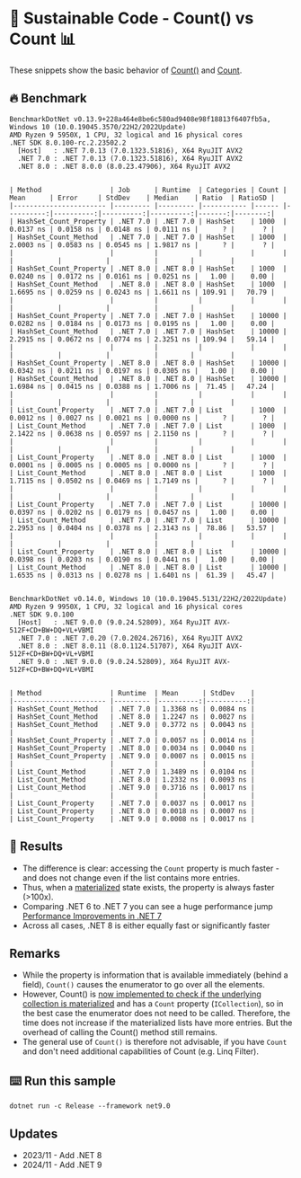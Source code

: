 # 🌳 Sustainable Code - Count() vs Count 📊

These snippets show the basic behavior of [Count()](https://docs.microsoft.com/dotnet/api/system.linq.enumerable.count?view=net-6.0&WT.mc_id=DT-MVP-5001507) and [Count](https://docs.microsoft.com/dotnet/api/system.collections.icollection.count?view=net-6.0&WT.mc_id=DT-MVP-5001507).

## 🔥 Benchmark

```shell
BenchmarkDotNet v0.13.9+228a464e8be6c580ad9408e98f18813f6407fb5a, Windows 10 (10.0.19045.3570/22H2/2022Update)
AMD Ryzen 9 5950X, 1 CPU, 32 logical and 16 physical cores
.NET SDK 8.0.100-rc.2.23502.2
  [Host]   : .NET 7.0.13 (7.0.1323.51816), X64 RyuJIT AVX2
  .NET 7.0 : .NET 7.0.13 (7.0.1323.51816), X64 RyuJIT AVX2
  .NET 8.0 : .NET 8.0.0 (8.0.23.47906), X64 RyuJIT AVX2


| Method                 | Job      | Runtime  | Categories | Count | Mean      | Error     | StdDev    | Median    | Ratio  | RatioSD |
|----------------------- |--------- |--------- |----------- |------ |----------:|----------:|----------:|----------:|-------:|--------:|
| HashSet_Count_Property | .NET 7.0 | .NET 7.0 | HashSet    | 1000  | 0.0137 ns | 0.0158 ns | 0.0148 ns | 0.0111 ns |      ? |       ? |
| HashSet_Count_Method   | .NET 7.0 | .NET 7.0 | HashSet    | 1000  | 2.0003 ns | 0.0583 ns | 0.0545 ns | 1.9817 ns |      ? |       ? |
|                        |          |          |            |       |           |           |           |           |        |         |
| HashSet_Count_Property | .NET 8.0 | .NET 8.0 | HashSet    | 1000  | 0.0240 ns | 0.0172 ns | 0.0161 ns | 0.0251 ns |   1.00 |    0.00 |
| HashSet_Count_Method   | .NET 8.0 | .NET 8.0 | HashSet    | 1000  | 1.6695 ns | 0.0259 ns | 0.0243 ns | 1.6611 ns | 109.91 |   70.79 |
|                        |          |          |            |       |           |           |           |           |        |         |
| HashSet_Count_Property | .NET 7.0 | .NET 7.0 | HashSet    | 10000 | 0.0282 ns | 0.0184 ns | 0.0173 ns | 0.0195 ns |   1.00 |    0.00 |
| HashSet_Count_Method   | .NET 7.0 | .NET 7.0 | HashSet    | 10000 | 2.2915 ns | 0.0672 ns | 0.0774 ns | 2.3251 ns | 109.94 |   59.14 |
|                        |          |          |            |       |           |           |           |           |        |         |
| HashSet_Count_Property | .NET 8.0 | .NET 8.0 | HashSet    | 10000 | 0.0342 ns | 0.0211 ns | 0.0197 ns | 0.0305 ns |   1.00 |    0.00 |
| HashSet_Count_Method   | .NET 8.0 | .NET 8.0 | HashSet    | 10000 | 1.6984 ns | 0.0415 ns | 0.0388 ns | 1.7006 ns |  71.45 |   47.24 |
|                        |          |          |            |       |           |           |           |           |        |         |
| List_Count_Property    | .NET 7.0 | .NET 7.0 | List       | 1000  | 0.0012 ns | 0.0027 ns | 0.0021 ns | 0.0000 ns |      ? |       ? |
| List_Count_Method      | .NET 7.0 | .NET 7.0 | List       | 1000  | 2.1422 ns | 0.0638 ns | 0.0597 ns | 2.1150 ns |      ? |       ? |
|                        |          |          |            |       |           |           |           |           |        |         |
| List_Count_Property    | .NET 8.0 | .NET 8.0 | List       | 1000  | 0.0001 ns | 0.0005 ns | 0.0005 ns | 0.0000 ns |      ? |       ? |
| List_Count_Method      | .NET 8.0 | .NET 8.0 | List       | 1000  | 1.7115 ns | 0.0502 ns | 0.0469 ns | 1.7149 ns |      ? |       ? |
|                        |          |          |            |       |           |           |           |           |        |         |
| List_Count_Property    | .NET 7.0 | .NET 7.0 | List       | 10000 | 0.0397 ns | 0.0202 ns | 0.0179 ns | 0.0457 ns |   1.00 |    0.00 |
| List_Count_Method      | .NET 7.0 | .NET 7.0 | List       | 10000 | 2.2953 ns | 0.0404 ns | 0.0378 ns | 2.3143 ns |  78.86 |   53.57 |
|                        |          |          |            |       |           |           |           |           |        |         |
| List_Count_Property    | .NET 8.0 | .NET 8.0 | List       | 10000 | 0.0398 ns | 0.0203 ns | 0.0190 ns | 0.0441 ns |   1.00 |    0.00 |
| List_Count_Method      | .NET 8.0 | .NET 8.0 | List       | 10000 | 1.6535 ns | 0.0313 ns | 0.0278 ns | 1.6401 ns |  61.39 |   45.47 |


BenchmarkDotNet v0.14.0, Windows 10 (10.0.19045.5131/22H2/2022Update)
AMD Ryzen 9 9950X, 1 CPU, 32 logical and 16 physical cores
.NET SDK 9.0.100
  [Host]   : .NET 9.0.0 (9.0.24.52809), X64 RyuJIT AVX-512F+CD+BW+DQ+VL+VBMI
  .NET 7.0 : .NET 7.0.20 (7.0.2024.26716), X64 RyuJIT AVX2
  .NET 8.0 : .NET 8.0.11 (8.0.1124.51707), X64 RyuJIT AVX-512F+CD+BW+DQ+VL+VBMI
  .NET 9.0 : .NET 9.0.0 (9.0.24.52809), X64 RyuJIT AVX-512F+CD+BW+DQ+VL+VBMI


| Method                 | Runtime  | Mean      | StdDev    |
|----------------------- |--------- |----------:|----------:|
| HashSet_Count_Method   | .NET 7.0 | 1.3368 ns | 0.0084 ns |
| HashSet_Count_Method   | .NET 8.0 | 1.2247 ns | 0.0027 ns |
| HashSet_Count_Method   | .NET 9.0 | 0.3772 ns | 0.0043 ns |
|                        |          |           |           |
| HashSet_Count_Property | .NET 7.0 | 0.0057 ns | 0.0014 ns |
| HashSet_Count_Property | .NET 8.0 | 0.0034 ns | 0.0040 ns |
| HashSet_Count_Property | .NET 9.0 | 0.0007 ns | 0.0015 ns |
|                        |          |           |           |
| List_Count_Method      | .NET 7.0 | 1.3489 ns | 0.0104 ns |
| List_Count_Method      | .NET 8.0 | 1.2332 ns | 0.0093 ns |
| List_Count_Method      | .NET 9.0 | 0.3716 ns | 0.0017 ns |
|                        |          |           |           |
| List_Count_Property    | .NET 7.0 | 0.0037 ns | 0.0017 ns |
| List_Count_Property    | .NET 8.0 | 0.0018 ns | 0.0007 ns |
| List_Count_Property    | .NET 9.0 | 0.0008 ns | 0.0017 ns |
```

## 🏁 Results

- The difference is clear: accessing the `Count` property is much faster - and does not change even if the list contains more entries.
- Thus, when a [materialized](https://docs.microsoft.com/dotnet/standard/linq/intermediate-materialization?WT.mc_id=DT-MVP-5001507) state exists, the property is always faster (>100x).
- Comparing .NET 6 to .NET 7 you can see a huge performance jump [Performance Improvements in .NET 7](https://devblogs.microsoft.com/dotnet/performance_improvements_in_net_7/?WT.mc_id=DT-MVP-5001507)
- Across all cases, .NET 8 is either equally fast or significantly faster

## Remarks

- While the property is information that is available immediately (behind a field), `Count()` causes the enumerator to go over all the elements.
- However, Count() is [now implemented to check if the underlying collection is materialized](https://github.com/dotnet/runtime/blob/4cf1383c8458945b7eb27ae5f57338c10ed25d54/src/libraries/System.Linq/src/System/Linq/Count.cs#L11) and has a `Count` property (`ICollection`), so in the best case the enumerator does not need to be called. Therefore, the time does not increase if the materialized lists have more entries. But the overhead of calling the Count() method still remains.
- The general use of `Count()` is therefore not advisable, if you have `Count` and don't need additional capabilities of Count (e.g. Linq Filter).

## ⌨️ Run this sample

```shell
dotnet run -c Release --framework net9.0
```

## Updates

- 2023/11 - Add .NET 8
- 2024/11 - Add .NET 9
